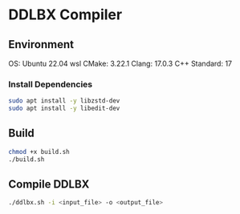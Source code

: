 # DDLBX Compiler

## Environment

OS: Ubuntu 22.04 wsl
CMake: 3.22.1
Clang: 17.0.3
C++ Standard: 17

### Install Dependencies

```bash
sudo apt install -y libzstd-dev
sudo apt install -y libedit-dev
```

## Build

```bash
chmod +x build.sh
./build.sh
```

## Compile DDLBX

```bash
./ddlbx.sh -i <input_file> -o <output_file>
```
